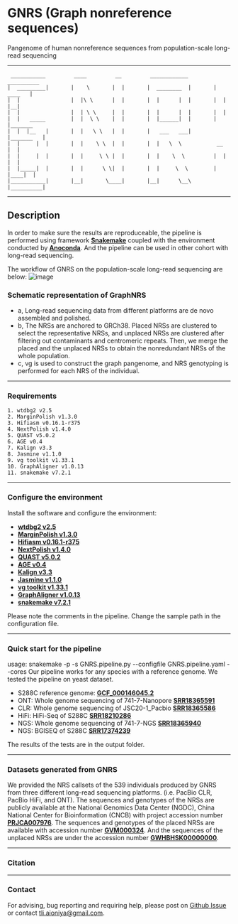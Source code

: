 # GNRS (Graph nonreference sequences)
Pangenome of human nonreference sequences from population-scale long-read sequencing   

---
```
 ___________         ____         __         ____________         __________
|  _________|       |    \       |  |       |  ________  |       |   ____   | 
|  |                |  |\ \      |  |       |  |      |  |       |  |    |__|
|  |                |  | \ \     |  |       |  |      |  |       |  |        
|  |   _____        |  |  \ \    |  |       |  |______|  |       |  |_______  
|  |  |__   |       |  |   \ \   |  |       |   ___   ___|       |_______   |
|  |     |  |       |  |    \ \  |  |       |  |   \  \           __     |  |          
|  |     |  |       |  |     \ \ |  |       |  |    \  \         |  |    |  |           
|  |_____|  |       |  |      \ \|  |       |  |     \  \        |  |____|  |            
|___________|       |__|       \____|       |__|      \__\       |__________|   

```
---
## Description 
In order to make sure the results are reproduceable, the pipeline is performed using framework [**Snakemake**](https://snakemake.readthedocs.io/en/stable/) coupled with the environment conducted by [**Anoconda**](https://www.anaconda.com/). And the pipeline can be used in other cohort with long-read sequencing.

The workflow of GNRS on the population-scale long-read sequencing are below:
![image](https://user-images.githubusercontent.com/42490165/187627086-e860577c-1152-4070-a7b9-af615337131a.png)


### Schematic representation of GraphNRS
* a, Long-read sequencing data from different platforms are de novo assembled and polished. 
* b, The NRSs are anchored to GRCh38. Placed NRSs are clustered to select the representative NRSs, and unplaced NRSs are clustered after filtering out contaminants and centromeric repeats. Then, we merge the placed and the unplaced NRSs to obtain the nonredundant NRSs of the whole population. 
* c, vg is used to construct the graph pangenome, and NRS genotyping is performed for each NRS of the individual.

---
### Requirements
	
	1. wtdbg2 v2.5
	2. MarginPolish v1.3.0
	3. Hifiasm v0.16.1-r375
	4. NextPolish v1.4.0 
	5. QUAST v5.0.2
	6. AGE v0.4
	7. Kalign v3.3
	8. Jasmine v1.1.0
	9. vg toolkit v1.33.1
	10. GraphAligner v1.0.13
	11. snakemake v7.2.1

---
### Configure the environment
Install the software and configure the environment:
* [**wtdbg2 v2.5**](https://github.com/ruanjue/wtdbg2)
* [**MarginPolish v1.3.0**](https://github.com/UCSC-nanopore-cgl/MarginPolish)
* [**Hifiasm v0.16.1-r375**](https://github.com/chhylp123/hifiasm)
* [**NextPolish v1.4.0**](https://github.com/Nextomics/NextPolish)
* [**QUAST v5.0.2**](https://github.com/ablab/quast)
* [**AGE v0.4**](http://sv.gersteinlab.org/age/)
* [**Kalign v3.3**](https://github.com/TimoLassmann/kalign)
* [**Jasmine v1.1.0**](https://github.com/mkirsche/Jasmine)
* [**vg toolkit v1.33.1**](https://github.com/vgteam/vg)
* [**GraphAligner v1.0.13**](https://github.com/maickrau/GraphAligner)
* [**snakemake v7.2.1**](https://snakemake.readthedocs.io/en/stable/)

Please note the comments in the pipeline. Change the sample path in the configuration file.


---
### Quick start for the pipeline
usage: snakemake -p -s GNRS.pipeline.py --configfile GNRS.pipeline.yaml --cores
Our pipeline works for any species with a reference genome. We tested the pipeline on yeast dataset.
* S288C reference genome: [**GCF_000146045.2**](https://www.ncbi.nlm.nih.gov/assembly/GCF_000146045.2/)
* ONT: Whole genome sequencing of 741-7-Nanopore [**SRR18365591**](https://sra-pub-run-odp.s3.amazonaws.com/sra/SRR18365591/SRR18365591)
* CLR: Whole genome sequencing of JSC20-1_Pacbio [**SRR18365586**](https://sra-pub-run-odp.s3.amazonaws.com/sra/SRR18365586/SRR18365586)
* HiFi: HiFi-Seq of S288C [**SRR18210286**](https://sra-pub-run-odp.s3.amazonaws.com/sra/SRR18210286/SRR18210286)
* NGS: Whole genome sequencing of 741-7-NGS [**SRR18365940**](https://sra-pub-run-odp.s3.amazonaws.com/sra/SRR18365940/SRR18365940)
* NGS: BGISEQ of S288C [**SRR17374239**](https://sra-downloadb.be-md.ncbi.nlm.nih.gov/sos2/sra-pub-run-34/SRR017/17374/SRR17374239/SRR17374239.1)

The results of the tests are in the output folder.

---
### Datasets generated from GNRS
We provided the NRS callsets of the 539 individuals produced by GNRS from three different long-read sequencing platforms. (i.e. PacBio CLR, PacBio HiFi, and ONT). 
The sequences and genotypes of the NRSs are publicly available at the National Genomics Data Center (NGDC), China National Center for Bioinformation (CNCB) with project accession number [**PRJCA007976**](https://ngdc.cncb.ac.cn/bioproject/browse/PRJCA007976). 
The sequences and genotypes of the placed NRSs are available with accession number [**GVM000324**](https://ngdc.cncb.ac.cn/gvm/getProjectDetail?project=GVM000324). 
And the sequences of the unplaced NRSs are under the accession number [**GWHBHSK00000000**](https://ngdc.cncb.ac.cn/gwh/Assembly/24529/show).




---
### Citation

---
### Contact
For advising, bug reporting and requiring help, please post on [Github Issue](https://github.com/Kmanjor/GNRS/issues) or contact tli.aioniya@gmail.com.



